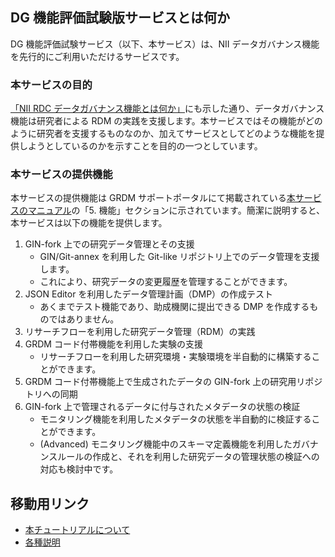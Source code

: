 ## DG 機能評価試験版サービスとは何か

DG 機能評価試験サービス（以下、本サービス）は、NII データガバナンス機能を先行的にご利用いただけるサービスです。

### 本サービスの目的

[「NII RDC データガバナンス機能とは何か」](./01_dg_function.md#データガバナンス機能の目的)にも示した通り、データガバナンス機能は研究者による RDM の実践を支援します。本サービスではその機能がどのように研究者を支援するものなのか、加えてサービスとしてどのような機能を提供しようとしているのかを示すことを目的の一つとしています。

### 本サービスの提供機能

本サービスの提供機能は GRDM サポートポータルにて掲載されている[本サービスのマニュアル](https://support.rdm.nii.ac.jp/usermanual/58/)の「5. 機能」セクションに示されています。簡潔に説明すると、本サービスは以下の機能を提供します。

1. GIN-fork 上での研究データ管理とその支援
    * GIN/Git-annex を利用した Git-like リポジトリ上でのデータ管理を支援します。
    * これにより、研究データの変更履歴を管理することができます。
1. JSON Editor を利用したデータ管理計画（DMP）の作成テスト
    * あくまでテスト機能であり、助成機関に提出できる DMP を作成するものではありません。
1. リサーチフローを利用した研究データ管理（RDM）の実践
1. GRDM コード付帯機能を利用した実験の支援
    * リサーチフローを利用した研究環境・実験環境を半自動的に構築することができます。
1. GRDM コード付帯機能上で生成されたデータの GIN-fork 上の研究用リポジトリへの同期
1. GIN-fork 上で管理されるデータに付与されたメタデータの状態の検証
    * モニタリング機能を利用したメタデータの状態を半自動的に検証することができます。
    * (Advanced) モニタリング機能中のスキーマ定義機能を利用したガバナンスルールの作成と、それを利用した研究データの管理状態の検証への対応も検討中です。

## 移動用リンク

* [本チュートリアルについて](./03_tutorial.md)
* [各種説明](./top.md)
